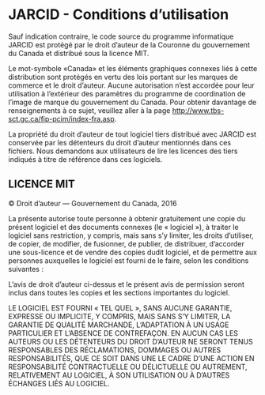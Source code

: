 # JARCID - Conditions d’utilisation

Sauf indication contraire, le code source du programme informatique JARCID est protégé par le droit d’auteur de la Couronne du gouvernement du Canada et distribué sous la licence MIT.

Le mot-symbole «Canada» et les éléments graphiques connexes liés à cette distribution sont protégés en vertu des lois portant sur les marques de commerce et le droit d’auteur. Aucune autorisation n’est accordée pour leur utilisation à l’extérieur des paramètres du programme de coordination de l’image de marque du gouvernement du Canada. Pour obtenir davantage de renseignements à ce sujet, veuillez aller à la page http://www.tbs-sct.gc.ca/fip-pcim/index-fra.asp.

La propriété du droit d’auteur de tout logiciel tiers distribué avec JARCID est conservée par les détenteurs du droit d’auteur mentionnés dans ces fichiers. Nous demandons aux utilisateurs de lire les licences des tiers indiqués à titre de référence dans ces logiciels.

## LICENCE MIT

© Droit d’auteur — Gouvernement du Canada, 2016

La présente autorise toute personne à obtenir gratuitement une copie du présent logiciel et des documents connexes (le « logiciel »), à traiter le logiciel sans restriction, y compris, mais sans s’y limiter, les droits d’utiliser, de copier, de modifier, de fusionner, de publier, de distribuer, d’accorder une sous-licence et de vendre des copies dudit logiciel, et de permettre aux personnes auxquelles le logiciel est fourni de le faire, selon les conditions suivantes :

L’avis de droit d’auteur ci-dessus et le présent avis de permission seront inclus dans toutes les copies et les sections importantes du logiciel.

LE LOGICIEL EST FOURNI « TEL QUEL », SANS AUCUNE GARANTIE, EXPRESSE OU IMPLICITE, Y COMPRIS, MAIS SANS S’Y LIMITER, LA GARANTIE DE QUALITÉ MARCHANDE, L’ADAPTATION À UN USAGE PARTICULIER ET L’ABSENCE DE CONTREFAÇON. EN AUCUN CAS LES AUTEURS OU LES DÉTENTEURS DU DROIT D’AUTEUR NE SERONT TENUS RESPONSABLES DES RÉCLAMATIONS, DOMMAGES OU AUTRES RESPONSABILITÉS, QUE CE SOIT DANS UNE LE CADRE D’UNE ACTION EN RESPONSABILITÉ CONTRACTUELLE OU DÉLICTUELLE OU AUTREMENT, RELATIVEMENT AU LOGICIEL, À SON UTILISATION OU À D’AUTRES ÉCHANGES LIÉS AU LOGICIEL.
